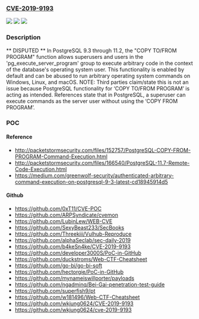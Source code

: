 ### [CVE-2019-9193](https://cve.mitre.org/cgi-bin/cvename.cgi?name=CVE-2019-9193)
![](https://img.shields.io/static/v1?label=Product&message=n%2Fa&color=blue)
![](https://img.shields.io/static/v1?label=Version&message=n%2Fa&color=blue)
![](https://img.shields.io/static/v1?label=Vulnerability&message=n%2Fa&color=brighgreen)

### Description

** DISPUTED ** In PostgreSQL 9.3 through 11.2, the "COPY TO/FROM PROGRAM" function allows superusers and users in the 'pg_execute_server_program' group to execute arbitrary code in the context of the database's operating system user. This functionality is enabled by default and can be abused to run arbitrary operating system commands on Windows, Linux, and macOS. NOTE: Third parties claim/state this is not an issue because PostgreSQL functionality for ‘COPY TO/FROM PROGRAM’ is acting as intended. References state that in PostgreSQL, a superuser can execute commands as the server user without using the ‘COPY FROM PROGRAM’.

### POC

#### Reference
- http://packetstormsecurity.com/files/152757/PostgreSQL-COPY-FROM-PROGRAM-Command-Execution.html
- http://packetstormsecurity.com/files/166540/PostgreSQL-11.7-Remote-Code-Execution.html
- https://medium.com/greenwolf-security/authenticated-arbitrary-command-execution-on-postgresql-9-3-latest-cd18945914d5

#### Github
- https://github.com/0xT11/CVE-POC
- https://github.com/ARPSyndicate/cvemon
- https://github.com/LubinLew/WEB-CVE
- https://github.com/SexyBeast233/SecBooks
- https://github.com/Threekiii/Vulhub-Reproduce
- https://github.com/alphaSeclab/sec-daily-2019
- https://github.com/b4keSn4ke/CVE-2019-9193
- https://github.com/developer3000S/PoC-in-GitHub
- https://github.com/duckstroms/Web-CTF-Cheatsheet
- https://github.com/go-bi/go-bi-soft
- https://github.com/hectorgie/PoC-in-GitHub
- https://github.com/mynameiswillporter/payloads
- https://github.com/ngadminq/Bei-Gai-penetration-test-guide
- https://github.com/superfish9/pt
- https://github.com/w181496/Web-CTF-Cheatsheet
- https://github.com/wkjung0624/CVE-2019-9193
- https://github.com/wkjung0624/cve-2019-9193

